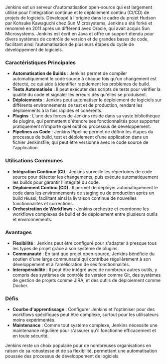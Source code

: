 Jenkins est un serveur d'automatisation open-source qui est largement utilisé pour l'intégration continue et le déploiement continu (CI/CD) de projets de logiciels. Développé à l'origine dans le cadre du projet Hudson par Kohsuke Kawaguchi chez Sun Microsystems, Jenkins a été forké et renommé en 2011 après un différend avec Oracle, qui avait acquis Sun Microsystems. Jenkins est écrit en Java et offre un support étendu pour divers systèmes de contrôle de version et de grandes bases de code, facilitant ainsi l'automatisation de plusieurs étapes du cycle de développement de logiciels.

### Caractéristiques Principales

- **Automatisation de Builds** : Jenkins permet de compiler automatiquement le code source à chaque fois qu'un changement est détecté, ce qui aide à identifier rapidement les problèmes de build.
- **Tests Automatisés** : Il peut exécuter des scripts de tests pour vérifier la qualité du code et signaler les erreurs dès qu'elles se produisent.
- **Déploiements** : Jenkins peut automatiser le déploiement de logiciels sur différents environnements de test et de production, rendant les déploiements à la fois rapides et cohérents.
- **Plugins** : L'une des forces de Jenkins réside dans sa vaste bibliothèque de plugins, qui permettent d'étendre ses fonctionnalités pour supporter pratiquement n'importe quel outil ou processus de développement.
- **Pipelines as Code** : Jenkins Pipeline permet de définir les étapes du processus de build, test et déploiement d'une application dans un fichier Jenkinsfile, qui peut être versionné avec le code source de l'application.

### Utilisations Communes

- **Intégration Continue (CI)** : Jenkins surveille les répertoires de code source pour détecter les changements, puis exécute automatiquement les builds pour garantir l'intégrité du code.
- **Déploiement Continu (CD)** : Il permet de déployer automatiquement le code dans les environnements de staging ou de production après un build réussi, facilitant ainsi la livraison continue de nouvelles fonctionnalités et corrections.
- **Orchestration de Workflows** : Jenkins orchestre et coordonne les workflows complexes de build et de déploiement entre plusieurs outils et environnements.

### Avantages

- **Flexibilité** : Jenkins peut être configuré pour s'adapter à presque tous les types de projet grâce à son système de plugins.
- **Communauté** : En tant que projet open-source, Jenkins bénéficie du soutien d'une large communauté qui contribue régulièrement à son développement et à l'amélioration de ses fonctionnalités.
- **Interopérabilité** : Il peut être intégré avec de nombreux autres outils, y compris des systèmes de contrôle de version comme Git, des systèmes de gestion de projets comme JIRA, et des outils de déploiement comme Docker.

### Défis

- **Courbe d'apprentissage** : Configurer Jenkins et l'optimiser pour des workflows spécifiques peut être complexe, surtout pour les utilisateurs moins expérimentés.
- **Maintenance** : Comme tout système complexe, Jenkins nécessite une maintenance régulière pour s'assurer qu'il fonctionne efficacement et en toute sécurité.

Jenkins reste un choix populaire pour de nombreuses organisations en raison de sa robustesse et de sa flexibilité, permettant une automatisation poussée des processus de développement de logiciels.